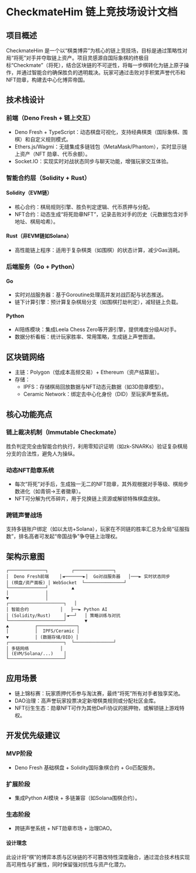 # CheckmateHim 链上竞技场设计文档

## 项目概述

CheckmateHim
是一个以“棋类博弈”为核心的链上竞技场，目标是通过策略性对局“将死”对手并夺取链上资产。项目灵感源自国际象棋的终极目标“Checkmate”（将死），结合区块链的不可逆性，将每一步棋转化为链上原子操作，并通过智能合约确保胜负的透明裁决。玩家可通过击败对手积累声誉代币和NFT勋章，构建去中心化博弈帝国。

## 技术栈设计

### 前端（Deno Fresh + 链上交互）

- Deno Fresh +
  TypeScript：动态棋盘可视化，支持经典棋类（国际象棋、围棋）和自定义规则模式。
- Ethers.js/Wagmi：无缝集成多链钱包（MetaMask/Phantom），实时显示链上资产（NFT
  勋章、代币余额）。
- Socket.IO：实现实时对战状态同步与聊天功能，增强玩家交互体验。

### 智能合约层（Solidity + Rust）

#### Solidity（EVM链）

- 核心合约：棋局规则引擎、胜负判定逻辑、代币质押与分配。
- NFT合约：动态生成“将死勋章NFT”，记录击败对手的历史（元数据包含对手地址、棋局哈希）。

#### Rust（非EVM链如Solana）

- 高性能链上程序：适用于复杂棋类（如围棋）的状态计算，减少Gas消耗。

### 后端服务（Go + Python）

#### Go

- 实时对战服务器：基于Goroutine处理高并发对战匹配与状态推送。
- 链下计算引擎：预计算复杂棋局分支（如围棋打劫判定），减轻链上负载。

#### Python

- AI陪练模块：集成Leela Chess Zero等开源引擎，提供难度分级AI对手。
- 数据分析看板：统计玩家胜率、常用策略，生成链上声誉图谱。

## 区块链网络

- 主链：Polygon（低成本高频交易）+ Ethereum（资产结算层）。
- 存储：
  - IPFS：存储棋局回放数据与NFT动态元数据（如3D勋章模型）。
  - Ceramic Network：绑定去中心化身份（DID）至玩家声誉系统。

## 核心功能亮点

### 链上裁决机制（Immutable Checkmate）

胜负判定完全由智能合约执行，利用零知识证明（如zk-SNARKs）验证复杂棋局分支的合法性，避免人为操纵。

### 动态NFT勋章系统

- 每次“将死”对手后，生成独一无二的NFT勋章，其外观根据对手等级、棋局步数进化（如青铜→王者徽章）。
- NFT可分解为代币碎片，用于兑换链上资源或解锁特殊棋盘皮肤。

### 跨链声誉战场

支持多链账户绑定（如以太坊+Solana），玩家在不同链的胜率汇总为全局“征服指数”，排名高者可发起“帝国战争”争夺链上治理权。

## 架构示意图

```docs
┌──────────────┐         ┌───────────────┐
│  Deno Fresh前端    │◄───────►│  Go对战服务器   │───► 实时状态同步
│ (棋盘/资产面板) │ WebSocket  └───────────────┘
└──────────────┘         ▲
│              │
▼              │
┌─────────────────────┐   │
│ 智能合约            │   ├──► Python AI
│ (Solidity/Rust)     │◄──┘   │ 策略训练与对抗
└─────────────────────┘       ▼
▲          ┌───────────────┐
│          │  IPFS/Ceramic │
▼          │ (数据存储/DID) │
┌─────────────────────┐  └───────────────┘
│ 多链网络            │
│ (EVM/Solana/...)    │
└─────────────────────┘
```

## 应用场景

- 链上锦标赛：玩家质押代币参与淘汰赛，最终“将死”所有对手者独享奖池。
- DAO治理：高声誉玩家投票决定新增棋类规则或分配社区金库。
- NFT衍生生态：勋章NFT可作为其他DeFi协议的抵押物，或解锁链上游戏特权。

## 开发优先级建议

### MVP阶段

- Deno Fresh 基础棋盘 + Solidity国际象棋合约 + Go匹配服务。

### 扩展阶段

- 集成Python AI模块 + 多链兼容（如Solana围棋合约）。

### 生态阶段

- 跨链声誉系统 + NFT勋章市场 + 治理DAO。

#### 设计理念

此设计将“棋”的博弈本质与区块链的不可篡改特性深度融合，通过混合技术栈实现高可用性与扩展性，同时保留强对抗性与资产化潜力。
